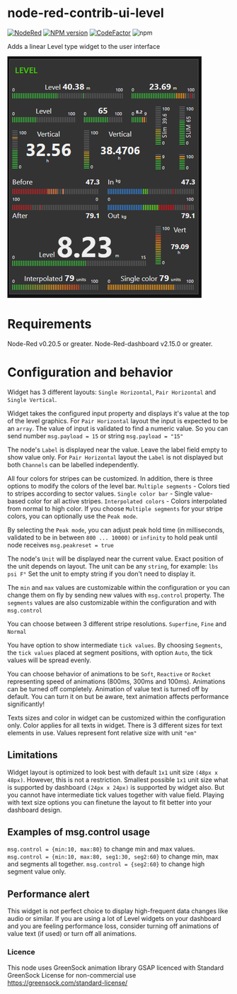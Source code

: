 # node-red-contrib-ui-level

[![NodeRed](https://img.shields.io/badge/Node--Red-0.20.5+-red.svg)](http://nodered.org)
[![NPM version][npm-image]][npm-url]
[![CodeFactor](https://www.codefactor.io/repository/github/hotnipi/node-red-contrib-ui-level/badge)](https://www.codefactor.io/repository/github/hotnipi/node-red-contrib-ui-level)
![npm](https://img.shields.io/npm/dm/node-red-contrib-ui-level)

[npm-image]: http://img.shields.io/npm/v/node-red-contrib-ui-level.svg
[npm-url]: https://npmjs.org/package/node-red-contrib-ui-level

Adds a linear Level type widget to the user interface

![Node-RED dashboard widget node-red-contrib-ui-level](img/node-red-dashboard-ui-level.JPG)


# Requirements
Node-Red v0.20.5 or greater. Node-Red-dashboard v2.15.0 or greater. 
# Configuration and behavior
Widget has 3 different layouts: `Single Horizontal`, `Pair Horizontal` and `Single Vertical`.

Widget takes the configured input property and displays it's value at the top of the level graphics. For `Pair Horizontal` layout the input is expected to be an `array`. The value of input is validated to find a numeric value. So you can send number `msg.payload = 15` or string `msg.payload = "15"`

The node's `Label` is displayed near the value. Leave the label field empty to show value only. For `Pair Horizontal` layout the `Label` is not displayed but both `Channels` can be labelled independently.

All four colors for stripes can be customized. In addition, there is three options to modify the colors of the level bar. `Multiple segments` - Colors tied to stripes according to sector values. `Single color bar` - Single value-based color for all active stripes. `Interpolated colors` - Colors interpolated from normal to high color. If you choose `Multiple segments` for your stripe colors, you can optionally use the `Peak mode`. 

By selecting the `Peak mode`, you can adjust peak hold time (in milliseconds, validated to be in between `800 ... 10000)` or `infinity` to hold peak until node receives `msg.peakreset = true`

The node's `Unit` will be displayed near the current value. Exact position of the unit depends on layout. The unit can be any `string`, for example: `lbs psi F°` Set the unit to empty string if you don't need to display it.

The `min` and `max` values are customizable within the configuration or you can change them on fly by sending new values with `msg.control` property.
The `segments` values are also customizable within the configuration and with `msg.control`

You can choose between 3 different stripe resolutions. `Superfine`, `Fine` and `Normal`

You have option to show intermediate `tick values`. By choosing `Segments`, the `tick values` placed at segment positions, with option `Auto`, the tick values will be spread evenly.

You can choose behavior of animations to be `Soft`, `Reactive` or `Rocket` representing speed of animations (800ms, 300ms and 100ms). Animations can be turned off completely. Animation of value text is turned off by default. You can turn it on but be aware, text animation affects performance significantly!

Texts sizes and color in widget can be customized within the configuration only. Color applies for all texts in widget. There is 3 different sizes for text elements in use. Values represent font relative size with unit `"em"`

## Limitations
Widget layout is optimized to look best with default `1x1` unit size `(48px x 48px)`. However, this is not a restriction. Smallest possible `1x1` unit size what is supported by dashboard `(24px x 24px)` is supported by widget also. But you cannot have intermediate tick values together with value field. Playing with text size options you can finetune the layout to fit better into your dashboard design.

## Examples of msg.control usage
`msg.control = {min:10, max:80}` to change min and max values.
`msg.control = {min:10, max:80, seg1:30, seg2:60}` to change min, max and segments all together.
`msg.control = {seg2:60}` to change high segment value only.

## Performance alert
This widget is not perfect choice to display high-frequent data changes like audio or similar.
If you are using a lot of Level widgets on your dashboard and you are feeling performance loss, consider turning off animations of value text (if used) or turn off all animations.

### Licence

This node uses GreenSock animation library GSAP licenced with Standard GreenSock License for non-commercial use https://greensock.com/standard-license/

